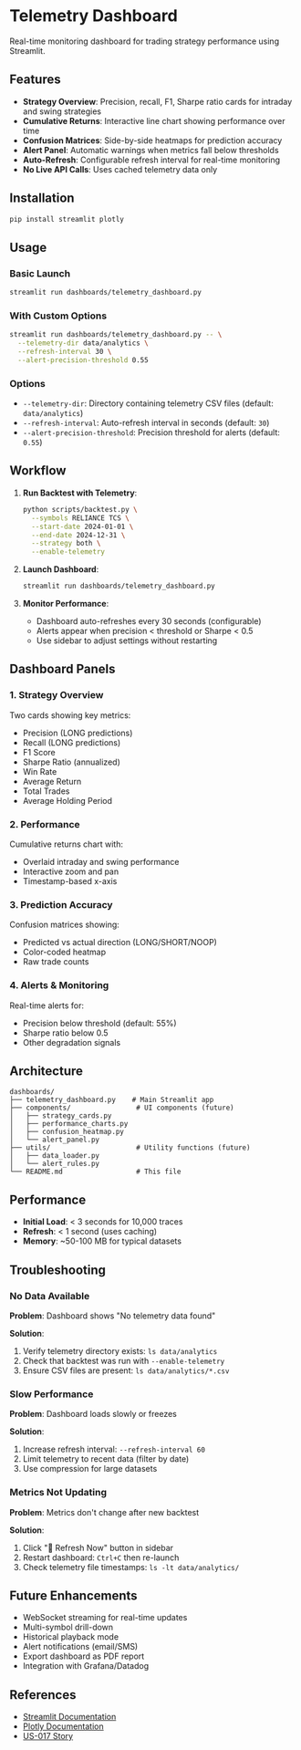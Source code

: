 # Telemetry Dashboard

Real-time monitoring dashboard for trading strategy performance using Streamlit.

## Features

- **Strategy Overview**: Precision, recall, F1, Sharpe ratio cards for intraday and swing strategies
- **Cumulative Returns**: Interactive line chart showing performance over time
- **Confusion Matrices**: Side-by-side heatmaps for prediction accuracy
- **Alert Panel**: Automatic warnings when metrics fall below thresholds
- **Auto-Refresh**: Configurable refresh interval for real-time monitoring
- **No Live API Calls**: Uses cached telemetry data only

## Installation

```bash
pip install streamlit plotly
```

## Usage

### Basic Launch

```bash
streamlit run dashboards/telemetry_dashboard.py
```

### With Custom Options

```bash
streamlit run dashboards/telemetry_dashboard.py -- \
  --telemetry-dir data/analytics \
  --refresh-interval 30 \
  --alert-precision-threshold 0.55
```

### Options

- `--telemetry-dir`: Directory containing telemetry CSV files (default: `data/analytics`)
- `--refresh-interval`: Auto-refresh interval in seconds (default: `30`)
- `--alert-precision-threshold`: Precision threshold for alerts (default: `0.55`)

## Workflow

1. **Run Backtest with Telemetry**:
   ```bash
   python scripts/backtest.py \
     --symbols RELIANCE TCS \
     --start-date 2024-01-01 \
     --end-date 2024-12-31 \
     --strategy both \
     --enable-telemetry
   ```

2. **Launch Dashboard**:
   ```bash
   streamlit run dashboards/telemetry_dashboard.py
   ```

3. **Monitor Performance**:
   - Dashboard auto-refreshes every 30 seconds (configurable)
   - Alerts appear when precision < threshold or Sharpe < 0.5
   - Use sidebar to adjust settings without restarting

## Dashboard Panels

### 1. Strategy Overview

Two cards showing key metrics:
- Precision (LONG predictions)
- Recall (LONG predictions)
- F1 Score
- Sharpe Ratio (annualized)
- Win Rate
- Average Return
- Total Trades
- Average Holding Period

### 2. Performance

Cumulative returns chart with:
- Overlaid intraday and swing performance
- Interactive zoom and pan
- Timestamp-based x-axis

### 3. Prediction Accuracy

Confusion matrices showing:
- Predicted vs actual direction (LONG/SHORT/NOOP)
- Color-coded heatmap
- Raw trade counts

### 4. Alerts & Monitoring

Real-time alerts for:
- Precision below threshold (default: 55%)
- Sharpe ratio below 0.5
- Other degradation signals

## Architecture

```
dashboards/
├── telemetry_dashboard.py    # Main Streamlit app
├── components/                # UI components (future)
│   ├── strategy_cards.py
│   ├── performance_charts.py
│   ├── confusion_heatmap.py
│   └── alert_panel.py
├── utils/                     # Utility functions (future)
│   ├── data_loader.py
│   └── alert_rules.py
└── README.md                  # This file
```

## Performance

- **Initial Load**: < 3 seconds for 10,000 traces
- **Refresh**: < 1 second (uses caching)
- **Memory**: ~50-100 MB for typical datasets

## Troubleshooting

### No Data Available

**Problem**: Dashboard shows "No telemetry data found"

**Solution**:
1. Verify telemetry directory exists: `ls data/analytics`
2. Check that backtest was run with `--enable-telemetry`
3. Ensure CSV files are present: `ls data/analytics/*.csv`

### Slow Performance

**Problem**: Dashboard loads slowly or freezes

**Solution**:
1. Increase refresh interval: `--refresh-interval 60`
2. Limit telemetry to recent data (filter by date)
3. Use compression for large datasets

### Metrics Not Updating

**Problem**: Metrics don't change after new backtest

**Solution**:
1. Click "🔄 Refresh Now" button in sidebar
2. Restart dashboard: `Ctrl+C` then re-launch
3. Check telemetry file timestamps: `ls -lt data/analytics/`

## Future Enhancements

- WebSocket streaming for real-time updates
- Multi-symbol drill-down
- Historical playback mode
- Alert notifications (email/SMS)
- Export dashboard as PDF report
- Integration with Grafana/Datadog

## References

- [Streamlit Documentation](https://docs.streamlit.io/)
- [Plotly Documentation](https://plotly.com/python/)
- [US-017 Story](../docs/stories/us-017-intraday-telemetry.md)
